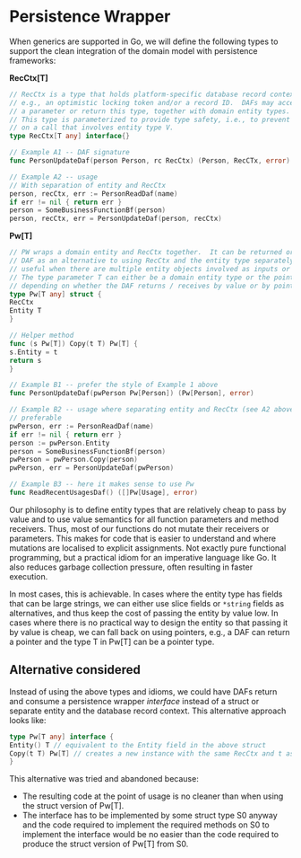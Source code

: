 # Persistence Wrapper

When generics are supported in Go, we will define the following types to support the clean integration of the domain
model with persistence frameworks:

**RecCtx[T]**

```go
// RecCtx is a type that holds platform-specific database record context information,
// e.g., an optimistic locking token and/or a record ID.  DAFs may accept this type as
// a parameter or return this type, together with domain entity types.
// This type is parameterized to provide type safety, i.e., to prevent passing a RecCtx[U]
// on a call that involves entity type V.
type RecCtx[T any] interface{}

// Example A1 -- DAF signature
func PersonUpdateDaf(person Person, rc RecCtx) (Person, RecCTx, error)

// Example A2 -- usage
// With separation of entity and RecCtx
person, recCtx, err := PersonReadDaf(name)
if err != nil { return err }
person = SomeBusinessFunctionBf(person)
person, recCtx, err = PersonUpdateDaf(person, recCtx)
```

**Pw[T]**

```go
// PW wraps a domain entity and RecCtx together.  It can be returned or accepted by a 
// DAF as an alternative to using RecCtx and the entity type separately.  This is most
// useful when there are multiple entity objects involved as inputs or outputs of a DAF.
// The type parameter T can either be a domain entity type or the pointer type thereof,
// depending on whether the DAF returns / receives by value or by pointer.
type Pw[T any] struct {
RecCtx
Entity T
}

// Helper method
func (s Pw[T]) Copy(t T) Pw[T] {
s.Entity = t
return s
}

// Example B1 -- prefer the style of Example 1 above
func PersonUpdateDaf(pwPerson Pw[Person]) (Pw[Person], error)

// Example B2 -- usage where separating entity and RecCtx (see A2 above) would be 
// preferable
pwPerson, err := PersonReadDaf(name)
if err != nil { return err }
person := pwPerson.Entity
person = SomeBusinessFunctionBf(person)
pwPerson = pwPerson.Copy(person)
pwPerson, err = PersonUpdateDaf(pwPerson)

// Example B3 -- here it makes sense to use Pw
func ReadRecentUsagesDaf() ([]Pw[Usage], error)
```

Our philosophy is to define entity types that are relatively cheap to pass by value and to use value semantics for all
function parameters and method receivers. Thus, most of our functions do not mutate their receivers or parameters. This
makes for code that is easier to understand and where mutations are localised to explicit assignments. Not exactly pure
functional programming, but a practical idiom for an imperative language like Go. It also reduces garbage collection
pressure, often resulting in faster execution.

In most cases, this is achievable. In cases where the entity type has fields that can be large strings, we can either
use slice fields or `*string` fields as alternatives, and thus keep the cost of passing the entity by value low. In
cases where there is no practical way to design the entity so that passing it by value is cheap, we can fall back on
using pointers, e.g., a DAF can return a pointer and the type T in Pw[T] can be a pointer type.

## Alternative considered

Instead of using the above types and idioms, we could have DAFs return and consume a persistence wrapper *interface*
instead of a struct or separate entity and the database record context. This alternative approach looks like:

```go
type Pw[T any] interface {
Entity() T // equivalent to the Entity field in the above struct
Copy(t T) Pw[T] // creates a new instance with the same RecCtx and t as the T part
}
```

This alternative was tried and abandoned because:

- The resulting code at the point of usage is no cleaner than when using the struct version of Pw[T].
- The interface has to be implemented by some struct type S0 anyway and the code required to implement the required
  methods on S0 to implement the interface would be no easier than the code required to produce the struct version of
  Pw[T] from S0.